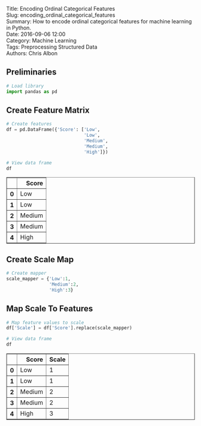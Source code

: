 Title: Encoding Ordinal Categorical Features  
Slug: encoding_ordinal_categorical_features  
Summary: How to encode ordinal categorical features for machine learning in Python.   
Date: 2016-09-06 12:00  
Category: Machine Learning  
Tags: Preprocessing Structured Data  
Authors: Chris Albon

## Preliminaries


```python
# Load library
import pandas as pd
```

## Create Feature Matrix


```python
# Create features
df = pd.DataFrame({'Score': ['Low', 
                             'Low', 
                             'Medium', 
                             'Medium', 
                             'High']})

# View data frame
df
```




<div>
<style>
    .dataframe thead tr:only-child th {
        text-align: right;
    }

    .dataframe thead th {
        text-align: left;
    }

    .dataframe tbody tr th {
        vertical-align: top;
    }
</style>
<table border="1" class="dataframe">
  <thead>
    <tr style="text-align: right;">
      <th></th>
      <th>Score</th>
    </tr>
  </thead>
  <tbody>
    <tr>
      <th>0</th>
      <td>Low</td>
    </tr>
    <tr>
      <th>1</th>
      <td>Low</td>
    </tr>
    <tr>
      <th>2</th>
      <td>Medium</td>
    </tr>
    <tr>
      <th>3</th>
      <td>Medium</td>
    </tr>
    <tr>
      <th>4</th>
      <td>High</td>
    </tr>
  </tbody>
</table>
</div>



## Create Scale Map


```python
# Create mapper
scale_mapper = {'Low':1, 
                'Medium':2,
                'High':3}
```

## Map Scale To Features


```python
# Map feature values to scale
df['Scale'] = df['Score'].replace(scale_mapper)

# View data frame
df
```




<div>
<style>
    .dataframe thead tr:only-child th {
        text-align: right;
    }

    .dataframe thead th {
        text-align: left;
    }

    .dataframe tbody tr th {
        vertical-align: top;
    }
</style>
<table border="1" class="dataframe">
  <thead>
    <tr style="text-align: right;">
      <th></th>
      <th>Score</th>
      <th>Scale</th>
    </tr>
  </thead>
  <tbody>
    <tr>
      <th>0</th>
      <td>Low</td>
      <td>1</td>
    </tr>
    <tr>
      <th>1</th>
      <td>Low</td>
      <td>1</td>
    </tr>
    <tr>
      <th>2</th>
      <td>Medium</td>
      <td>2</td>
    </tr>
    <tr>
      <th>3</th>
      <td>Medium</td>
      <td>2</td>
    </tr>
    <tr>
      <th>4</th>
      <td>High</td>
      <td>3</td>
    </tr>
  </tbody>
</table>
</div>


